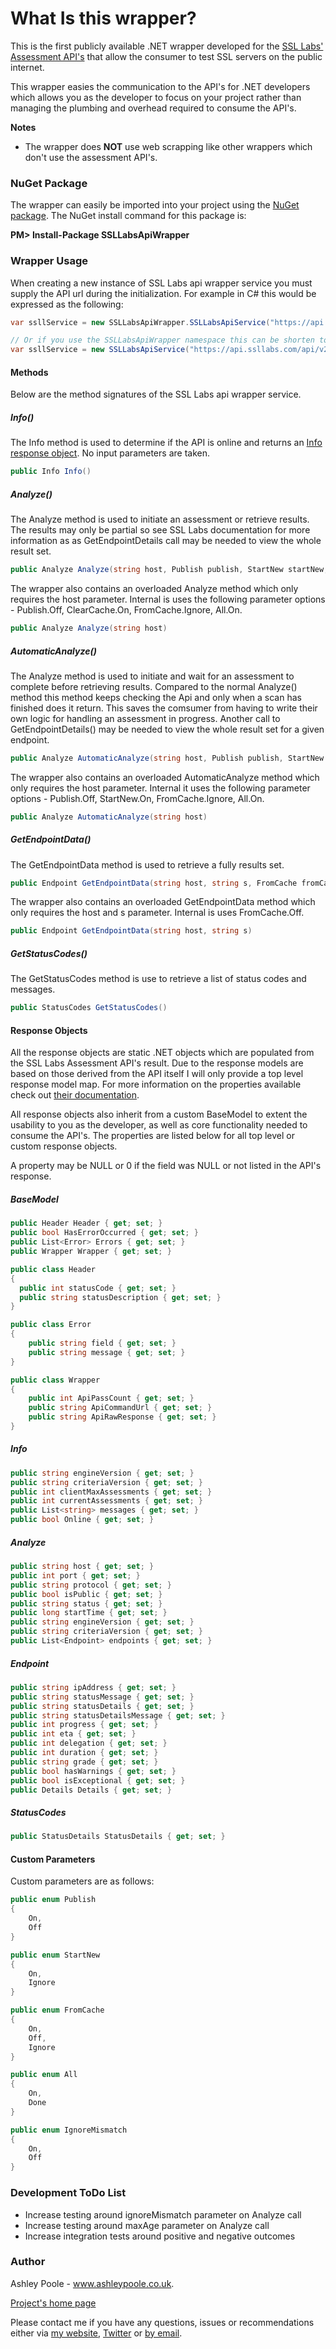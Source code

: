 What Is this wrapper?
===========

This is the first publicly available .NET wrapper developed for the [SSL Labs' Assessment API's](https://github.com/ssllabs/ssllabs-scan/blob/master/ssllabs-api-docs.md) that allow the consumer to test SSL servers on the public internet.

This wrapper easies the communication to the API's for .NET developers which allows you as the developer to focus on your project rather than managing the plumbing and overhead required to consume the API's.

**Notes**
- The wrapper does **NOT** use web scrapping like other wrappers which don't use the assessment API's.

### NuGet Package
The wrapper can easily be imported into your project using the [NuGet package](https://www.nuget.org/packages/SSLLabsApiWrapper/). The NuGet install command for this package is:

**PM> Install-Package SSLLabsApiWrapper**

### Wrapper Usage
When creating a new instance of SSL Labs api wrapper service you must supply the API url during the initialization. For example in C# this would be expressed as the following: 
```C#
var ssllService = new SSLLabsApiWrapper.SSLLabsApiService("https://api.ssllabs.com/api/v2");

// Or if you use the SSLLabsApiWrapper namespace this can be shorten to
var ssllService = new SSLLabsApiService("https://api.ssllabs.com/api/v2");
```
#### Methods

Below are the method signatures of the SSL Labs api wrapper service.

##### Info()

The Info method is used to determine if the API is online and returns an [Info response object](https://github.com/AshleyPoole/sslLabs-api-wrapper/blob/master/README.md#info-1). No input parameters are taken.

```C#
public Info Info()
```

##### Analyze()

The Analyze method is used to initiate an assessment or retrieve results. The results may only be partial so see SSL Labs documentation for more information as as GetEndpointDetails call may be needed to view the whole result set.

```C#
public Analyze Analyze(string host, Publish publish, StartNew startNew, FromCache fromCache, ?int maxHours, IgnoreMismatch ignoreMismatch, All all)
```

The wrapper also contains an overloaded Analyze method which only requires the host parameter. Internal is uses the following parameter options - Publish.Off, ClearCache.On, FromCache.Ignore, All.On.
```C#
public Analyze Analyze(string host)
```

##### AutomaticAnalyze()

The Analyze method is used to initiate and wait for an assessment to complete before retrieving results. Compared to the normal Analyze() method this method keeps checking the Api and only when a scan has finished does it return. This saves the comsumer from having to write their own logic for handling an assessment in progress.
Another call to GetEndpointDetails() may be needed to view the whole result set for a given endpoint.

```C#
public Analyze AutomaticAnalyze(string host, Publish publish, StartNew startNew, FromCache fromCache, ?int maxHours, IgnoreMismatch ignoreMismatch, All all)
```

The wrapper also contains an overloaded AutomaticAnalyze method which only requires the host parameter. Internal it uses the following parameter options - Publish.Off, StartNew.On, FromCache.Ignore, All.On.
```C#
public Analyze AutomaticAnalyze(string host)
```

##### GetEndpointData()

The GetEndpointData method is used to retrieve a fully results set.
```C#
public Endpoint GetEndpointData(string host, string s, FromCache fromCache)
```

The wrapper also contains an overloaded GetEndpointData method which only requires the host and s parameter. Internal is uses FromCache.Off.
```C#
public Endpoint GetEndpointData(string host, string s)
```

##### GetStatusCodes()

The GetStatusCodes method is use to retrieve a list of status codes and messages.
```C#
public StatusCodes GetStatusCodes()
```

#### Response Objects

All the response objects are static .NET objects which are populated from the SSL Labs Assessment API's result.  Due to the response models are based on those derived from the API itself I will only provide a top level response model map. For more information on the properties available check out [their documentation](https://github.com/ssllabs/ssllabs-scan/blob/master/ssllabs-api-docs.md#response-objects).

All response objects also inherit from a custom BaseModel to extent the usability to you as the developer, as well as core functionality needed to consume the API's. The properties are listed below for all top level or custom response objects.

A property may be NULL or 0 if the field was NULL or not listed in the API's response.

##### BaseModel
```C#
public Header Header { get; set; }
public bool HasErrorOccurred { get; set; }
public List<Error> Errors { get; set; }
public Wrapper Wrapper { get; set; }

public class Header
{
  public int statusCode { get; set; }
  public string statusDescription { get; set; }
}

public class Error
{
	public string field { get; set; }
	public string message { get; set; }
}

public class Wrapper
{
	public int ApiPassCount { get; set; }
	public string ApiCommandUrl { get; set; }
	public string ApiRawResponse { get; set; }
}
```

##### Info
```C#
public string engineVersion { get; set; }
public string criteriaVersion { get; set; }
public int clientMaxAssessments { get; set; }
public int currentAssessments { get; set; }
public List<string> messages { get; set; }
public bool Online { get; set; }
```

##### Analyze
```C#
public string host { get; set; }
public int port { get; set; }
public string protocol { get; set; }
public bool isPublic { get; set; }
public string status { get; set; }
public long startTime { get; set; }
public string engineVersion { get; set; }
public string criteriaVersion { get; set; }
public List<Endpoint> endpoints { get; set; }
```

##### Endpoint
```C#
public string ipAddress { get; set; }
public string statusMessage { get; set; }
public string statusDetails { get; set; }
public string statusDetailsMessage { get; set; }
public int progress { get; set; }
public int eta { get; set; }
public int delegation { get; set; }
public int duration { get; set; }
public string grade { get; set; }
public bool hasWarnings { get; set; }
public bool isExceptional { get; set; }
public Details Details { get; set; }
```

##### StatusCodes
```C#
public StatusDetails StatusDetails { get; set; }
```

#### Custom Parameters
Custom parameters are as follows:

```C#
public enum Publish
{
    On,
    Off
}

public enum StartNew
{
    On,
	Ignore
}

public enum FromCache
{
    On,
    Off,
	Ignore
}

public enum All
{
    On,
    Done
}

public enum IgnoreMismatch
{
    On,
    Off
}


```

### Development ToDo List
- Increase testing around ignoreMismatch parameter on Analyze call
- Increase testing around maxAge parameter on Analyze call
- Increase integration tests around positive and negative outcomes


### Author
Ashley Poole - www.ashleypoole.co.uk.

[Project's home page](http://www.ashleypoole.co.uk/ssllabs-api-wrapper?utm_source=github&utm_medium=ssllabsapiwrapperrepo&utm_campaign=ssllwrapper)

Please contact me if you have any questions, issues or recommendations either via [my website](http://www.ashleypoole.co.uk), [Twitter](http://twitter.com/AshleyPooleUK) or [by email](mailto:git@ashleypoole.co.uk).


